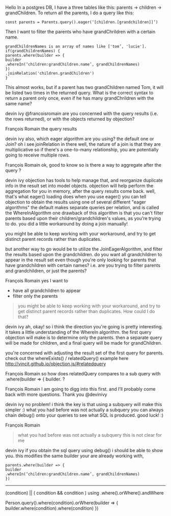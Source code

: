 Hello
In a postgres DB, I have a three tables like this: parents -> children -> grandChildren.
To return all the parents, I do a query like this:

```
const parents = Parents.query().eager(‘[children.[grandchildren]]’)
```

Then I want to filter the parents who have grandChrildren with a certain name.

```
grandChildrenNames is an array of names like ['tom’, 'lucie'].
if(grandChildrenNames) {
parents.where(builder => {
builder
.whereIn(‘children:grandChildren.name’, grandChildrenNames)
})
.joinRelation('children.grandChildren')
}
```

This almost works, but if a parent has two grandChildren named Tom, it will be listed two times in the returned query.
What is the correct syntax to return a parent only once, even if he has many grandChrildren with the same name?

devin ivy
@francoisromain are you concerned with the query results (i.e. the rows returned), or with the objects returned by objection?

François Romain
the query results

devin ivy
also, which eager algorithm are you using? the default one or Join?
oh i see joinRelation in there
well, the nature of a join is that they are multiplicative
so if there's a one-to-many relationship, you are potentially going to receive multiple rows.

François Romain
ok, good to know
so is there a way to aggregate after the query ?

devin ivy
objection has tools to help manage that, and reorganize duplicate info in the result set into model objects.
objection will help perform the aggregation for you in memory, after the query results come back.
well, that's what eager() loading does
when you use eager() you can tell objection to obtain the results using one of several different "eager algorithms"
the default makes separate queries per relation, and is called the WhereInAlgorithm
one drawback of this algorithm is that you can't filter parents based upon their children/grandchildren's values, as you're trying to do.
you did a little workaround by doing a join manually!

you might be able to keep working with your workaround, and try to get distinct parent records rather than duplicates.

but another way to go would be to utilize the JoinEagerAlgorithm, and filter the results based upon the grandchildren.
do you want all grandchildren to appear in the result set even though you're only looking for parents that have grandchildren with certain names?
i.e. are you trying to filter parents and grandchildren, or just the parents?

François Romain
yes I want to

- have all grandchildren to appear
- filter only the parents

> you might be able to keep working with your workaround, and try to get distinct parent records rather than duplicates.
> How could I do that?

devin ivy
ah, okay! so i think the direction you're going is pretty interesting.
it takes a little understanding of the WhereIn algorithm.
the first query objection will make is to determine only the parents.
then a separate query will be made for children,
and a final query will be made for grandChildren.

you're concerned with adjusting the result set of the first query for parents.
check out the whereExists() / relatedQuery() example here http://vincit.github.io/objection.js/#relatedquery

François Romain
so how does relatedQuery compares to a sub query with .where(builder => { builder. ?

François Romain
I am going to digg into this first. and I’ll probably come back with more questions. Thank you @devinivy

devin ivy
no problem! i think the key is that using a subquery will make this simpler :)
what you had before was not actually a subquery
you can always chain debug() onto your queries to see what SQL is produced.
good luck! :)

François Romain

> what you had before was not actually a subquery
> this is not clear for me

devin ivy
if you obtain the sql query using debug() i should be able to show you. this modifies the same builder your are already working with,

```
parents.where(builder => {
builder
.whereIn(‘children:grandChildren.name’, grandChildrenNames)
})
```

---

(condition) || ( condition && condition ) using .where().orWhere().andWhere

Person.query().where(condition).orWhere(builder => {
builder.where(condition).where(condition)
})
